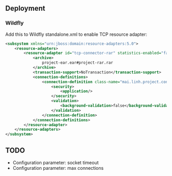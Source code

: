 ## Deployment
### Wildfly
Add this to Wildfly standalone.xml to enable TCP resource adapter:
```xml
<subsystem xmlns="urn:jboss:domain:resource-adapters:5.0">
    <resource-adapters>
        <resource-adapter id="tcp-connector-rar" statistics-enabled="false">
            <archive>
                project-ear.ear#project-rar.rar
            </archive>
            <transaction-support>NoTransaction</transaction-support>
            <connection-definitions>
                <connection-definition class-name="mai.linh.project.connector.TcpManagedConnectionFactory" jndi-name="java:/eis/TcpConnectionFactory" enabled="true" pool-name="tcp-connector">
                    <security>
                        <application/>
                    </security>
                    <validation>
                        <background-validation>false</background-validation>
                    </validation>
                </connection-definition>
            </connection-definitions>
        </resource-adapter>            
    </resource-adapters>
</subsystem>
```

## TODO  
- Configuration parameter: socket timeout
- Configuration parameter: max connections
